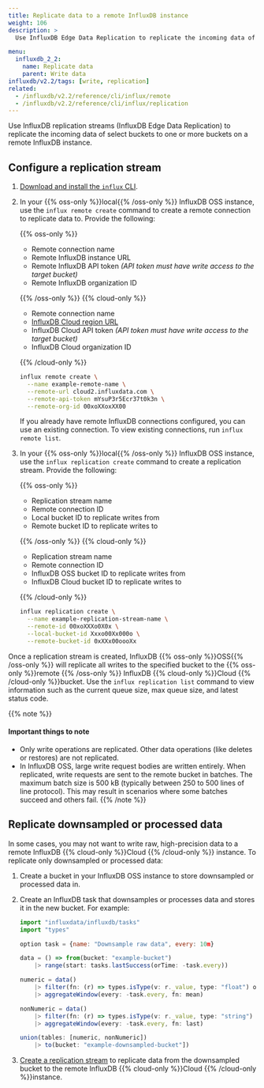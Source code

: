```yaml
---
title: Replicate data to a remote InfluxDB instance
weight: 106
description: >
  Use InfluxDB Edge Data Replication to replicate the incoming data of select buckets to one or more buckets on a remote InfluxDB instance.

menu:
  influxdb_2_2:
    name: Replicate data
    parent: Write data
influxdb/v2.2/tags: [write, replication]
related:
  - /influxdb/v2.2/reference/cli/influx/remote
  - /influxdb/v2.2/reference/cli/influx/replication
---
```


Use InfluxDB replication streams (InfluxDB Edge Data Replication) to replicate the incoming data of select buckets to one or more buckets on a remote InfluxDB instance.

## Configure a replication stream

1. [Download and install the `influx` CLI](/influxdb/v2.2/tools/influx-cli/).
2. In your {{% oss-only %}}local{{% /oss-only %}} InfluxDB OSS instance, use the
    `influx remote create` command to create a remote connection to replicate data to.
    Provide the following:
    
    {{% oss-only %}}

    - Remote connection name
    - Remote InfluxDB instance URL
    - Remote InfluxDB API token _(API token must have write access to the target bucket)_
    - Remote InfluxDB organization ID

    {{% /oss-only %}}
    {{% cloud-only %}}

    - Remote connection name
    - [InfluxDB Cloud region URL](/influxdb/cloud/reference/regions/)
    - InfluxDB Cloud API token _(API token must have write access to the target bucket)_
    - InfluxDB Cloud organization ID

    {{% /cloud-only %}}

    ```sh
    influx remote create \
      --name example-remote-name \
      --remote-url cloud2.influxdata.com \
      --remote-api-token mYsuP3r5Ecr37t0k3n \
      --remote-org-id 00xoXXoxXX00
    ```

    If you already have remote InfluxDB connections configured, you can use an existing connection.
    To view existing connections, run `influx remote list`.

2. In your {{% oss-only %}}local{{% /oss-only %}} InfluxDB OSS instance, use the
    `influx replication create` command to create a replication stream.
    Provide the following:

    {{% oss-only %}}

    - Replication stream name
    - Remote connection ID
    - Local bucket ID to replicate writes from
    - Remote bucket ID to replicate writes to

    {{% /oss-only %}}
    {{% cloud-only %}}

    - Replication stream name
    - Remote connection ID
    - InfluxDB OSS bucket ID to replicate writes from
    - InfluxDB Cloud bucket ID to replicate writes to

    {{% /cloud-only %}}

    ```sh
    influx replication create \
      --name example-replication-stream-name \
      --remote-id 00xoXXXo0X0x \
      --local-bucket-id Xxxo00Xx000o \
      --remote-bucket-id 0xXXx00oooXx
    ```

Once a replication stream is created, InfluxDB {{% oss-only %}}OSS{{% /oss-only %}}
will replicate all writes to the specified bucket to the {{% oss-only %}}remote {{% /oss-only %}}
InfluxDB {{% cloud-only %}}Cloud {{% /cloud-only %}}bucket.
Use the `influx replication list` command to view information such as the current queue size,
max queue size, and latest status code.

{{% note %}}
#### Important things to note

- Only write operations are replicated. Other data operations (like deletes or restores) are not replicated.
- In InfluxDB OSS, large write request bodies are written entirely.
  When replicated, write requests are sent to the remote bucket in batches.
  The maximum batch size is 500 kB (typically between 250 to 500 lines of line protocol).
  This may result in scenarios where some batches succeed and others fail.
{{% /note %}}

## Replicate downsampled or processed data
In some cases, you may not want to write raw, high-precision data to a remote InfluxDB {{% cloud-only %}}Cloud {{% /cloud-only %}} instance. To replicate only downsampled or processed data:

1. Create a bucket in your InfluxDB OSS instance to store downsampled or processed data in.
2. Create an InfluxDB task that downsamples or processes data and stores it in the new bucket. For example:

    ```js
    import "influxdata/influxdb/tasks"
    import "types"

    option task = {name: "Downsample raw data", every: 10m}

    data = () => from(bucket: "example-bucket")
        |> range(start: tasks.lastSuccess(orTime: -task.every))

    numeric = data()
        |> filter(fn: (r) => types.isType(v: r._value, type: "float") or types.isType(v: r._value, type: "int") or types.isType(v: r._value, type: "uint"))
        |> aggregateWindow(every: -task.every, fn: mean)

    nonNumeric = data()
        |> filter(fn: (r) => types.isType(v: r._value, type: "string") or types.isType(v: r._value, type: "bool"))
        |> aggregateWindow(every: -task.every, fn: last)

    union(tables: [numeric, nonNumeric])
        |> to(bucket: "example-downsampled-bucket"])
    ```

3. [Create a replication stream](#configure-a-replication-stream) to replicate data from the downsampled bucket to the remote InfluxDB {{% cloud-only %}}Cloud {{% /cloud-only %}}instance.
